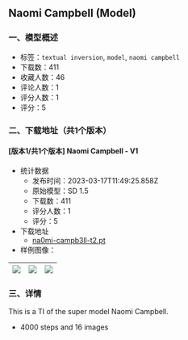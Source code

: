 ## Naomi Campbell (Model)
### 一、模型概述

- 标签：`textual inversion`, `model`, `naomi campbell`
- 下载数：411
- 收藏人数：46
- 评论人数：1
- 评分人数：1
- 评分：5

### 二、下载地址（共1个版本）

#### [版本1/共1个版本] Naomi Campbell - V1

- 统计数据
  - 发布时间：2023-03-17T11:49:25.858Z
  - 原始模型：SD 1.5
  - 下载数：411
  - 评分人数：1
  - 评分：5
- 下载地址
  - [na0mi-campb3ll-t2.pt](https://civitai.com/api/download/models/24594)
- 样例图像：

| <img src="https://image.civitai.com/xG1nkqKTMzGDvpLrqFT7WA/6307c2d2-861a-43f3-95e1-3e3edba92700/width=450/268020.jpeg" /> | <img src="https://image.civitai.com/xG1nkqKTMzGDvpLrqFT7WA/11cf17b7-072f-4e4c-2f81-2379d2211d00/width=450/268024.jpeg" /> | <img src="https://image.civitai.com/xG1nkqKTMzGDvpLrqFT7WA/b672bf12-400b-4c3a-3ce8-8319bd8b6c00/width=450/268023.jpeg" /> |
| ---- | ---- | ---- |


### 三、详情
<p>This is a TI of the super model Naomi Campbell.</p><ul><li><p>4000 steps and 16 images</p></li></ul>